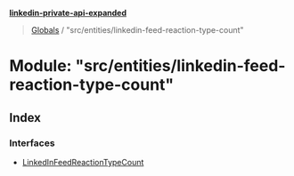 **[linkedin-private-api-expanded](../README.md)**

> [Globals](../globals.md) / "src/entities/linkedin-feed-reaction-type-count"

# Module: "src/entities/linkedin-feed-reaction-type-count"

## Index

### Interfaces

* [LinkedInFeedReactionTypeCount](../interfaces/_src_entities_linkedin_feed_reaction_type_count_.linkedinfeedreactiontypecount.md)
